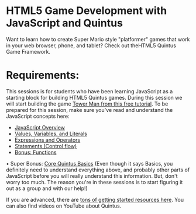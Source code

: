 # HTML5 Game Development with JavaScript and Quintus

Want to learn how to create Super Mario style "platformer" games that work in your web browser, phone, and tablet? Check out theHTML5 Quintus Game Framework.

# Requirements: 

This sessions is for students who have been learning JavaScript as a starting block for building HTML5 Quintus games. During this session we will start building the game [Tower Man from this free tutorial](http://html5gametutorial.com/tutorial/game1-tower-man/). To be prepared for this session, make sure you've read and understand the JavaScript concepts here:

* [JavaScript Overview](https://developer.mozilla.org/en-US/docs/Web/JavaScript/Guide/JavaScript_Overview)
* [Values, Variables, and Literals](https://developer.mozilla.org/en-US/docs/Web/JavaScript/Guide/Values,_variables,_and_literals)
* [Expressions and Operators](https://developer.mozilla.org/en-US/docs/Web/JavaScript/Guide/Expressions_and_Operators)
* [Statements (Control flow)](https://developer.mozilla.org/en-US/docs/Web/JavaScript/Guide/Statements)
* [Bonus: Functions](https://developer.mozilla.org/en-US/docs/Web/JavaScript/Guide/Functions) 

• Super Bonus: [Core Quintus Basics](http://html5quintus.com/guide/core.md#.U5nGkPldWoM) (Even though it says Basics, you definitely need to understand everything above, and probably other parts of JavaScript before you will really understand this information. But, don't worry too much. The reason you're in these sessions is to start figuring it out as a group and with our help!) 

If you are advanced,  there are [tons of getting started resources here](http://html5quintus.com/documentation#.U5nDQPldWoN). You can also find videos on YouTube about Quintus.
